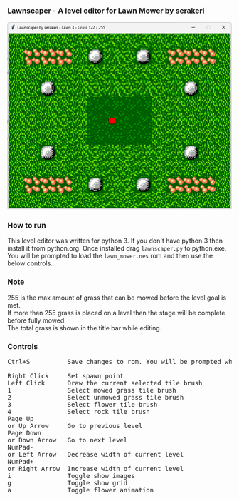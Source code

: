 
### Lawnscaper - A level editor for Lawn Mower by serakeri

![lawnscaper preview](https://raw.githubusercontent.com/serakeri/Lawnscaper/screenshot/lawnscaper.png)

### How to run

This level editor was written for python 3. If you don't have python 3 then
install it from python.org. Once installed drag `lawnscaper.py` to python.exe.
You will be prompted to load the `lawn_mower.nes` rom and then use the below controls.

### Note

255 is the max amount of grass that can be mowed before the level goal is met.<br />
If more than 255 grass is placed on a level then the stage will be complete before fully mowed.<br />
The total grass is shown in the title bar while editing.

### Controls

<pre>
Ctrl+S          Save changes to rom. You will be prompted where to save the new rom.<br />
Right Click     Set spawn point
Left Click      Draw the current selected tile brush
1               Select mowed grass tile brush
2               Select unmowed grass tile brush
3               Select flower tile brush
4               Select rock tile brush
Page Up
or Up Arrow     Go to previous level
Page Down
or Down Arrow   Go to next level
NumPad-
or Left Arrow   Decrease width of current level
NumPad+
or Right Arrow  Increase width of current level
i               Toggle show images
g               Toggle show grid
a               Toggle flower animation

</pre>
